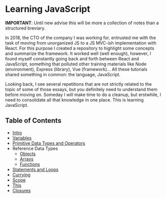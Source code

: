 # Learning JavaScript

**IMPORTANT**: Until new advise this will be more a collection of notes than a structured breviary.

In 2018, the CTO of the company I was working for, entrusted me with the task of moving from unorganized JS to a JS MVC-ish implementation with React. For this purpose I created a repository to highlight some concepts and summarize the framework. It worked well (well enough), however, I found myself constantly going back and forth between React and JavaScript, something that polluted other training materials like Node (environment), Express (library), Vue (framework)... All these tutorials shared something in common: the language, JavaScript.

Looking back, I see several repetitions that are not strictly related to the topic of some of those essays, but you definitely need to understand them before moving on. Someday I will make time to do a cleanup, but erstwhile, I need to consolidate all that knowledge in one place. This is learning JavaScript.

## Table of Contents

- [Intro](./00_0_intro.md)
- [Variables](./00_1_variables.md)
- [Primitive Data Types and Operators](./001_0_data-types-and-operators.md)
- Reference Data Types
    - [Objects](./001_1_data-types-objects.md)
    - [Arrays](./001_2_data-types-arrays.md)
    - [Functions](./001_3_data-types-functions.md)
- [Statements and Loops](./002_0_statements-and-loops.md)
- [Currying](./004_1_currying.md)
- [Scope](./005_0_scope.md)
- [This](./005_1_this.md)
- [Closures](./007_0_closures.md)